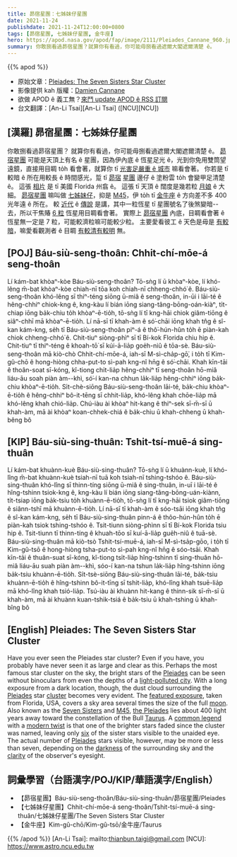 ```yaml
---
title: 昴宿星團：七姊妹仔星團
date: 2021-11-24
publishdate: 2021-11-24T12:00:00+0800
tags: [昴宿星團, 七姊妹仔星團, 金牛座]
hero: https://apod.nasa.gov/apod/fap/image/2111/Pleiades_Cannane_960.jpg
summary: 你敢捌看過昴宿星團？就算你有看過，你可能毋捌看過遮爾大閣遮爾清楚 ê。
---
```


{{% apod %}}

- 原始文章：[Pleiades: The Seven Sisters Star Cluster](https://apod.nasa.gov/apod/ap211124.html)
- 影像提供 kah 版權：[Damien Cannane](https://www.astrobin.com/users/Damien.Cannane/)
- 欲做 APOD ê 義工無？[來鬥 update APOD ê RSS 訂閱](https://asterisk.apod.com/viewtopic.php?f=28&t=42049)
- 台文翻譯：[An-Li Tsai][An-Li Tsai] ([NCU][NCU])

## [漢羅] 昴宿星團：七姊妹仔星團
你敢捌看過昴宿星團？
就算你有看過，你可能毋捌看過遮爾大閣遮爾清楚 ê。
[昴宿星團][Pleiades 1] 可能是天頂上有名 ê 星團，因為伊內底 ê 恆星足光 ê，光到你免用雙筒望遠鏡，直接用目睭 to̍h 看會著，就算你 tī [光害足嚴重 ê 城市][light-polluted city] 嘛看會著。
你若是 tī 較暗 ê 所在用較長 ê 時間感光，踅 tī [昴宿][Pleiades 2] [星團][cluster] 邊仔 ê 塗粉雲 to̍h 會變甲足清楚 ê。
這張 [相片][featured exposure] 是 tī 美國 Florida 州翕 ê。
這張 tī 天頂 ê 闊度是幾若粒 [月娘][moon] ê 大細。
[昴宿星團][the Pleiades] 嘛叫做 [七姊妹仔][Seven Sisters]，抑是 [M45][M45]，伊 to̍h tī [金牛座][Taurus] ê 方向差不多 400 光年遠 ê 所在。
較 [近代][modern twist] ê [傳說][common legend] 是講，其中一粒恆星 tī 星團號名了後煞變暗--去，所以干焦賰 [6 粒][six] 恆星用目睭看會著。
實際上 [昴宿星團][Pleiades 3] 內底，目睭看會著 ê 恆星無一定是 7 粒，可能較濟粒嘛可能較少粒。
主要愛看彼工 ê 天色是毋是 [有較暗][darkness]，嘛愛看觀測者 ê 目睭 [有較清有較明][clarity] 無。


## [POJ] Báu-siù-seng-thoân: Chhit-chí-mōe-á seng-thoân
Lí kám-bat khòaⁿ-kòe Báu-siù-seng-thoân?
Tō-sǹg lí ū khòaⁿ-kòe, lí khó-lêng m̄-bat khòaⁿ-kòe chiah-nī tōa koh chiah-nī chheng-chhó͘ ê.
Báu-siù-seng-thoân khó-lêng sī thiⁿ-téng siōng ū-miâ ê seng-thoân, in-ūi i lāi-té ê hêng-chhiⁿ chiok-kng ê, kng-kàu lí bián iōng siang-tâng-bōng-oán-kiàⁿ, ti̍t-chiap iōng ba̍k-chiu to̍h khòaⁿ-ē-tio̍h, tō-sǹg lí tī kng-hāi chiok giâm-tiōng ê siâⁿ-chhī mā khòaⁿ-ē-tio̍h.
Lí nā-sī tī khah-àm ê só͘-chāi iōng khah tn̂g ê sî-kan kám-kng, se̍h tī Báu-siù-seng-thoân piⁿ-á ê thô͘-hún-hûn to̍h ē piàn-kah chiok chheng-chhó͘ ê.
Chit-tiuⁿ siòng-phìⁿ sī tī Bí-kok Florida chiu hip ê.
Chit-tiuⁿ tī thiⁿ-téng ê khoah-tō͘ sī kúi-ā-lia̍p goe̍h-niû ê tōa-sè.
Báu-siù-seng-thoân mā kiò-chò Chhit-chí-mōe-á, iah-sī M-sì-cha̍p-gō͘, i to̍h tī Kim-gû-chō ê hong-hiòng chha-put-to sì-pah kng-nî hn̄g ê só͘-chāi.
Khah kīn-tāi ê thoân-soat sī-kóng, kî-tiong chi̍t-lia̍p hêng-chhiⁿ tī seng-thoân hō-miâ liáu-āu soah piàn àm--khì, só͘-í kan-na chhun la̍k-lia̍p hêng-chhiⁿ iōng ba̍k-chiu khòaⁿ-ē-tio̍h.
Si̍t-chè-siōng Báu-siù-seng-thoân lāi-té, ba̍k-chiu khòaⁿ-ē-tio̍h ê hêng-chhiⁿ bô-it-tēng sī chhit-lia̍p, khó-lêng khah chōe-lia̍p mā khó-lêng khah chió-lia̍p.
Chú-iàu ài khòaⁿ hit-kang ê thiⁿ-sek sī-m̄-sī ū khah-àm, mā ài khòaⁿ koan-chhek-chiá ê ba̍k-chiu ū khah-chheng ū khah-bêng bô

## [KIP] Báu-siù-sing-thuân: Tshit-tsí-muē-á sing-thuân
Lí kám-bat khuànn-kuè Báu-siù-sing-thuân?
Tō-sǹg lí ū khuànn-kuè, lí khó-lîng m̄-bat khuànn-kuè tsiah-nī tuā koh tsiah-nī tshing-tshóo ê.
Báu-siù-sing-thuân khó-lîng sī thinn-tíng siōng ū-miâ ê sing-thuân, in-uī i lāi-té ê hîng-tshinn tsiok-kng ê, kng-kàu lí bián iōng siang-tâng-bōng-uán-kiànn, ti̍t-tsiap iōng ba̍k-tsiu to̍h khuànn-ē-tio̍h, tō-sǹg lí tī kng-hāi tsiok giâm-tiōng ê siânn-tshī mā khuànn-ē-tio̍h.
Lí nā-sī tī khah-àm ê sóo-tsāi iōng khah tn̂g ê sî-kan kám-kng, se̍h tī Báu-siù-sing-thuân pinn-á ê thôo-hún-hûn to̍h ē piàn-kah tsiok tshing-tshóo ê.
Tsit-tiunn siòng-phìnn sī tī Bí-kok Florida tsiu hip ê.
Tsit-tiunn tī thinn-tíng ê khuah-tōo sī kuí-ā-lia̍p gue̍h-niû ê tuā-sè.
Báu-siù-sing-thuân mā kiò-tsò Tshit-tsí-muē-á, iah-sī M-sì-tsa̍p-gōo, i to̍h tī Kim-gû-tsō ê hong-hiòng tsha-put-to sì-pah kng-nî hn̄g ê sóo-tsāi.
Khah kīn-tāi ê thuân-suat sī-kóng, kî-tiong tsi̍t-lia̍p hîng-tshinn tī sing-thuân hō-miâ liáu-āu suah piàn àm--khì, sóo-í kan-na tshun la̍k-lia̍p hîng-tshinn iōng ba̍k-tsiu khuànn-ē-tio̍h.
Si̍t-tsè-siōng Báu-siù-sing-thuân lāi-té, ba̍k-tsiu khuànn-ē-tio̍h ê hîng-tshinn bô-it-tīng sī tshit-lia̍p, khó-lîng khah tsuē-lia̍p mā khó-lîng khah tsió-lia̍p.
Tsú-iàu ài khuànn hit-kang ê thinn-sik sī-m̄-sī ū khah-àm, mā ài khuànn kuan-tshik-tsiá ê ba̍k-tsiu ū khah-tshing ū khah-bîng bô

## [English] Pleiades: The Seven Sisters Star Cluster
Have you ever seen the Pleiades star cluster?
Even if you have, you probably have never seen it as large and clear as this.
Perhaps the most famous star cluster on the sky, the bright stars of the [Pleiades][Pleiades 1] can be seen without binoculars from even the depths of a [light-polluted city][light-polluted city].
With a long exposure from a dark location, though, the dust cloud surrounding the [Pleiades][Pleiades 2] star [cluster][cluster] becomes very evident.
The [featured exposure][featured exposure], taken from Florida, USA, covers a sky area several times the size of the full [moon][moon].
Also known as the [Seven Sisters][Seven Sisters] and [M45][M45], [the Pleiades][the Pleiades] lies about 400 light years away toward the constellation of the Bull [Taurus][Taurus].
A [common legend][common legend] with a [modern twist][modern twist] is that one of the brighter stars faded since the cluster was named, leaving only [six][six] of the sister stars visible to the unaided eye.
The actual number of [Pleiades][Pleiades 3] stars visible, however, may be more or less than seven, depending on the [darkness][darkness] of the surrounding sky and the [clarity][clarity] of the observer's eyesight.



## 詞彙學習（台語漢字/POJ/KIP/華語漢字/English）
- 【昴宿星團】Báu-siù-seng-thoân/Báu-siù-sing-thuân/昴宿星團/Pleiades
- 【七姊妹仔星團】Chhit-chí-mōe-á seng-thoân/Tshit-tsí-muē-á sing-thuân/七姊妹仔星團/The Seven Sisters Star Cluster
- 【金牛座】Kim-gû-chō/Kim-gû-tsō/金牛座/Taurus


{{% /apod %}}
[An-Li Tsai]: mailto:thianbun.taigi@gmail.com
[NCU]: https://www.astro.ncu.edu.tw

[copyright]: https://apod.nasa.gov/apod/fap/lib/about_apod.html#srapply

[Pleiades 1]:https://en.wikipedia.org/wiki/Pleiades
[light-polluted city]:https://apod.nasa.gov/apod/ap200408.html
[Pleiades 2]:https://apod.nasa.gov/apod/ap091205.html
[cluster]:http://asterisk.apod.com/viewtopic.php?f=24&t=18009
[featured exposure]:https://www.astrobin.com/wlwl01/H/
[moon]:https://solarsystem.nasa.gov/moons/earths-moon/overview/
[Seven Sisters]:http://www.naic.edu/~gibson/pleiades/pleiades_myth.html
[M45]:https://apod.nasa.gov/apod/ap131122.html
[the Pleiades]:https://www.skyandtelescope.com/astronomy-news/observing-news/many-pleiades-can-see10222014/
[Taurus]:https://en.wikipedia.org/wiki/Taurus_(constellation)
[common legend]:http://arxiv.org/ftp/arxiv/papers/0810/0810.1592.pdf
[modern twist]:http://kencroswell.com/GD50.html
[six]:https://i.pinimg.com/originals/a9/b3/21/a9b321789591e2839c773669a5aa03bd.jpg
[Pleiades 3]:http://www.youtube.com/watch?v=p6prI0Zfw80
[darkness]:https://apod.nasa.gov/apod/ap010827.html
[clarity]:http://en.wikipedia.org/wiki/File:Snellen_chart.svg
